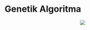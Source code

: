 # Genetik Algoritma

<div align="center" style="pointer-events:none">
    <img src="https://user-images.githubusercontent.com/54884571/148621209-89974e7a-3073-499b-bb08-575ebb99bae5.png" style="pointer-events:none"/>
</div>
